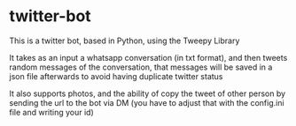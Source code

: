 # twitter-bot
This is a twitter bot, based in Python, using the Tweepy Library

It takes as an input a whatsapp conversation (in txt format), and then tweets random messages of the conversation, that messages will be saved in a json file afterwards to avoid having duplicate twitter status

It also supports photos, and the ability of copy the tweet of other person by sending the url to the bot via DM (you have to adjust that with the config.ini file and writing your id)
